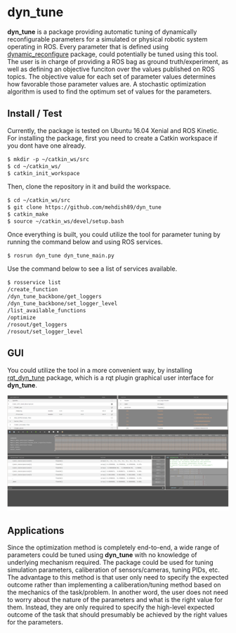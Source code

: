 # dyn_tune
**dyn_tune** is a package providing automatic tuning of dynamically reconfigurable parameters for a simulated or physical robotic system operating in ROS. Every parameter that is defined using [dynamic_reconfigure](http://wiki.ros.org/dynamic_reconfigure) package, could potentially be tuned using this tool. The user is in charge of providing a ROS bag as ground truth/experiment, as well as defining an objective funciton over the values published on ROS topics. The objective value for each set of parameter values determines how favorable those parameter values are. A stochastic optimization algorithm is used to find the optimum set of values for the parameters. 

## Install / Test
Currently, the package is tested on Ubuntu 16.04 Xenial and ROS Kinetic. For installing the package, first you need to create a Catkin workspace if you dont have one already.
```
$ mkdir -p ~/catkin_ws/src
$ cd ~/catkin_ws/
$ catkin_init_workspace
```

Then, clone the repository in it and build the workspace.
```
$ cd ~/catkin_ws/src
$ git clone https://github.com/mehdish89/dyn_tune
$ catkin_make
$ source ~/catkin_ws/devel/setup.bash
```
Once everything is built, you could utilize the tool for parameter tuning by running the command below and using ROS services.
```
$ rosrun dyn_tune dyn_tune_main.py
```
Use the command below to see a list of services available.
```
$ rosservice list 
/create_function
/dyn_tune_backbone/get_loggers
/dyn_tune_backbone/set_logger_level
/list_available_functions
/optimize
/rosout/get_loggers
/rosout/set_logger_level
```
## GUI
You could utilize the tool in a more convenient way, by installing [rqt_dyn_tune](https://github.com/mehdish89/rqt_dyn_tune) package, which is a rqt plugin graphical user interface for **dyn_tune**.

![alt text](https://raw.githubusercontent.com/mehdish89/rqt_dyn_tune/master/rqt_dyn_tune.png)

## Applications
Since the optimization method is completely end-to-end, a wide range of parameters could be tuned using **dyn_tune** with no knowledge of underlying mechanism required. The package could be used for tuning simulation parameters, caliberation of sensors/cameras, tuning PIDs, etc. The advantage to this method is that user only need to specify the expected outcome rather than implementing a caliberation/tuning method based on the mechanics of the task/problem. In another word, the user does not need to worry about the nature of the parameters and what is the right value for them. Instead, they are only required to specify the high-level expected outcome of the task that should presumably be achieved by the right values for the parameters.
